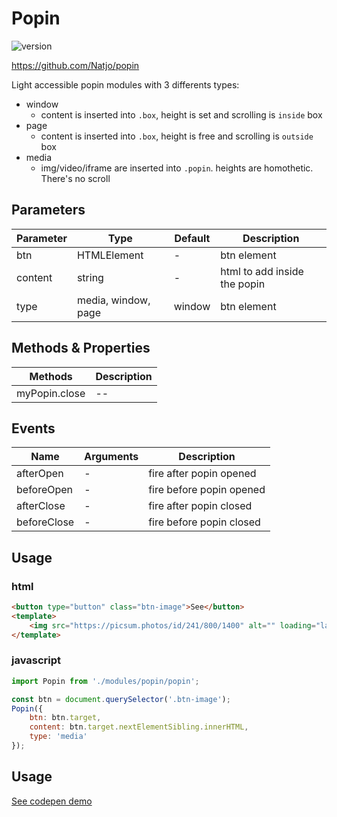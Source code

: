
# Popin

![version](https://img.shields.io/github/manifest-json/v/Natjo/popin)<br>

<a href="https://github.com/Natjo/popin" target="_blank">https://github.com/Natjo/popin</a>

Light accessible popin modules with 3 differents types:

- window
    - content is inserted into `.box`, height is set and scrolling is `inside` box
- page
    - content is inserted into `.box`, height is free and scrolling is `outside` box
- media
    - img/video/iframe are inserted into `.popin`. heights are homothetic. There's no scroll


## Parameters
| Parameter | Type | Default | Description |
| ------ | ------ | ------ | ------ |
| btn | HTMLElement | - | btn element |
| content | string | - | html to add inside the popin |
| type | media, window, page | window | btn element |

## Methods & Properties
| Methods | Description |
| ------ | ------ |
| myPopin.close | -- |


## Events
| Name | Arguments | Description |
| ------ | ------ | ------ |
| afterOpen | - | fire after popin opened |
| beforeOpen | -  | fire before popin opened |
| afterClose | - | fire after popin closed |
| beforeClose | - | fire before popin closed |


## Usage

### html
```html
<button type="button" class="btn-image">See</button>
<template>
	<img src="https://picsum.photos/id/241/800/1400" alt="" loading="lazy" width="800" height="1400">
</template>
```
### javascript
```javascript
import Popin from './modules/popin/popin';

const btn = document.querySelector('.btn-image');
Popin({
	btn: btn.target,
	content: btn.target.nextElementSibling.innerHTML,
	type: 'media'
});
```

## Usage
[See codepen demo](https://codepen.io/natjo/pen/jOqXEmr?editors=0110)
